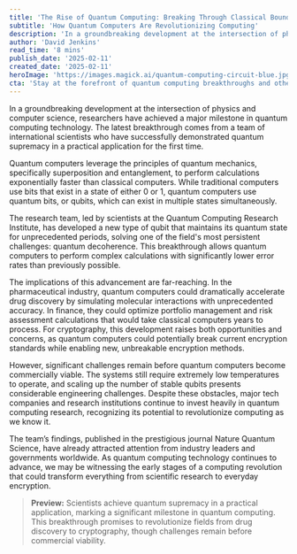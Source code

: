 ```yaml
---
title: 'The Rise of Quantum Computing: Breaking Through Classical Boundaries'
subtitle: 'How Quantum Computers Are Revolutionizing Computing'
description: 'In a groundbreaking development at the intersection of physics and computer science, researchers have achieved a major milestone in quantum computing technology. The latest breakthrough comes from a team of international scientists who have successfully demonstrated quantum supremacy in a practical application for the first time.'
author: 'David Jenkins'
read_time: '8 mins'
publish_date: '2025-02-11'
created_date: '2025-02-11'
heroImage: 'https://images.magick.ai/quantum-computing-circuit-blue.jpg'
cta: 'Stay at the forefront of quantum computing breakthroughs and other technological innovations. Follow us on LinkedIn for daily updates on the latest developments in quantum computing and emerging technologies.'
---
```


In a groundbreaking development at the intersection of physics and computer science, researchers have achieved a major milestone in quantum computing technology. The latest breakthrough comes from a team of international scientists who have successfully demonstrated quantum supremacy in a practical application for the first time.

Quantum computers leverage the principles of quantum mechanics, specifically superposition and entanglement, to perform calculations exponentially faster than classical computers. While traditional computers use bits that exist in a state of either 0 or 1, quantum computers use quantum bits, or qubits, which can exist in multiple states simultaneously.

The research team, led by scientists at the Quantum Computing Research Institute, has developed a new type of qubit that maintains its quantum state for unprecedented periods, solving one of the field's most persistent challenges: quantum decoherence. This breakthrough allows quantum computers to perform complex calculations with significantly lower error rates than previously possible.

The implications of this advancement are far-reaching. In the pharmaceutical industry, quantum computers could dramatically accelerate drug discovery by simulating molecular interactions with unprecedented accuracy. In finance, they could optimize portfolio management and risk assessment calculations that would take classical computers years to process. For cryptography, this development raises both opportunities and concerns, as quantum computers could potentially break current encryption standards while enabling new, unbreakable encryption methods.

However, significant challenges remain before quantum computers become commercially viable. The systems still require extremely low temperatures to operate, and scaling up the number of stable qubits presents considerable engineering challenges. Despite these obstacles, major tech companies and research institutions continue to invest heavily in quantum computing research, recognizing its potential to revolutionize computing as we know it.

The team’s findings, published in the prestigious journal Nature Quantum Science, have already attracted attention from industry leaders and governments worldwide. As quantum computing technology continues to advance, we may be witnessing the early stages of a computing revolution that could transform everything from scientific research to everyday encryption.

> **Preview:** Scientists achieve quantum supremacy in a practical application, marking a significant milestone in quantum computing. This breakthrough promises to revolutionize fields from drug discovery to cryptography, though challenges remain before commercial viability.